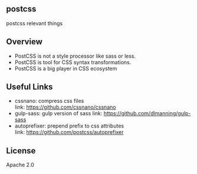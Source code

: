 ## postcss
postcss relevant things

## Overview
- PostCSS is not a style processor like sass or less.
- PostCSS is tool for CSS syntax transformations.
- PostCSS is a big player in CSS ecosystem

## Useful Links
- cssnano: compress css files  
link: https://github.com/cssnano/cssnano
- gulp-sass: gulp version of sass
link: https://github.com/dlmanning/gulp-sass
- autoprefixer: prepend prefix to css attributes  
link: https://github.com/postcss/autoprefixer

## License
Apache 2.0